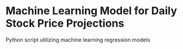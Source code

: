 # Machine Learning Model for Daily Stock Price Projections
 Python script utilizing machine learning regression models
